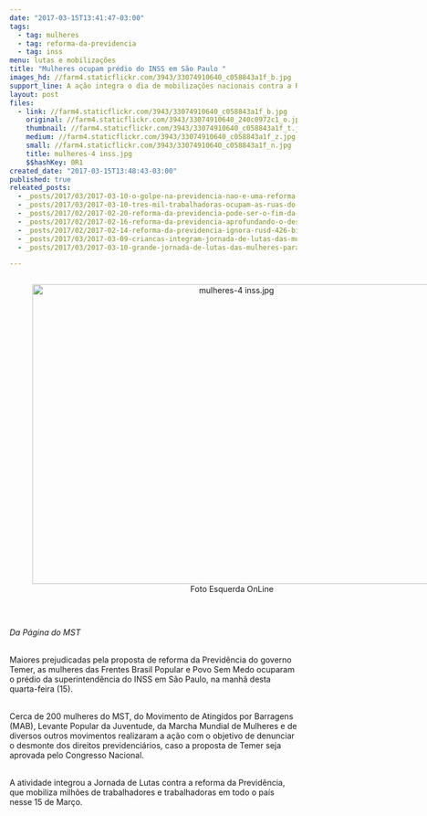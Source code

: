 ```yaml
---
date: "2017-03-15T13:41:47-03:00"
tags:
  - tag: mulheres
  - tag: reforma-da-previdencia
  - tag: inss
menu: lutas e mobilizações
title: "Mulheres ocupam prédio do INSS em São Paulo "
images_hd: //farm4.staticflickr.com/3943/33074910640_c058843a1f_b.jpg
support_line: A ação integra o dia de mobilizações nacionais contra a Reforma da Presidência
layout: post
files:
  - link: //farm4.staticflickr.com/3943/33074910640_c058843a1f_b.jpg
    original: //farm4.staticflickr.com/3943/33074910640_240c0972c1_o.jpg
    thumbnail: //farm4.staticflickr.com/3943/33074910640_c058843a1f_t.jpg
    medium: //farm4.staticflickr.com/3943/33074910640_c058843a1f_z.jpg
    small: //farm4.staticflickr.com/3943/33074910640_c058843a1f_n.jpg
    title: mulheres-4 inss.jpg
    $$hashKey: 0R1
created_date: "2017-03-15T13:48:43-03:00"
published: true
releated_posts:
  - _posts/2017/03/2017-03-10-o-golpe-na-previdencia-nao-e-uma-reforma-pois-retira-direitos-da-classe-trabalhadora.md
  - _posts/2017/03/2017-03-10-tres-mil-trabalhadoras-ocupam-as-ruas-do-comercio-em-salvador-no-8-de-marco.md
  - _posts/2017/02/2017-02-20-reforma-da-previdencia-pode-ser-o-fim-da-aposentadoria-rural-afirmam-agricultores.md
  - _posts/2017/02/2017-02-16-reforma-da-previdencia-aprofundando-o-deserto-na-vida-dos-trabalhadores.md
  - _posts/2017/02/2017-02-14-reforma-da-previdencia-ignora-rusd-426-bilhoes-devidos-por-empresas-ao-inss.md
  - _posts/2017/03/2017-03-09-criancas-integram-jornada-de-lutas-das-mulheres-no-mato-grosso.md
  - _posts/2017/03/2017-03-10-grande-jornada-de-lutas-das-mulheres-paraibanas.md

---
```

<div style="text-align:center">
<figure class="image" style="display:inline-block"><img alt="mulheres-4 inss.jpg" height="525" src="//farm4.staticflickr.com/3943/33074910640_c058843a1f_b.jpg" width="700" />
<figcaption>Foto Esquerda OnLine</figcaption>
</figure>
</div>

<p>&nbsp;</p>

<p><em>Da P&aacute;gina do MST&nbsp;</em></p>

<p><br />
Maiores prejudicadas pela proposta de reforma da Previd&ecirc;ncia do governo Temer, as mulheres das Frentes Brasil Popular e Povo Sem Medo ocuparam o pr&eacute;dio da superintend&ecirc;ncia do INSS em S&atilde;o Paulo, na manh&atilde; desta quarta-feira (15).</p>

<p><br />
Cerca de 200 mulheres do MST, do Movimento de Atingidos por Barragens (MAB), Levante Popular da Juventude, da Marcha Mundial de Mulheres e de diversos outros movimentos realizaram a a&ccedil;&atilde;o com o objetivo de denunciar o desmonte dos direitos previdenci&aacute;rios, caso a proposta de Temer seja aprovada pelo Congresso Nacional.</p>

<p><br />
A atividade integrou a Jornada de Lutas contra a reforma da Previd&ecirc;ncia, que mobiliza milh&otilde;es de trabalhadores e trabalhadoras em todo o pa&iacute;s nesse 15 de Mar&ccedil;o. &nbsp;</p>
